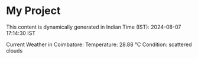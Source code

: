 # My Project

This content is dynamically generated in Indian Time (IST): 2024-08-07 17:14:30 IST


Current Weather in Coimbatore:
Temperature: 28.88 °C
Condition: scattered clouds
